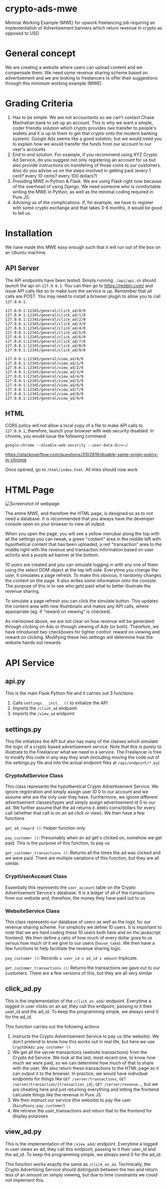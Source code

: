 # crypto-ads-mwe
Minimal Working Example (MWE) for upwork freelancing job requiring an
implementation of Advertisement banners which return revenue in crypto as
opposed to USD

# General concept
We are creating a website where users can upload content and we compensate them.
We need some revenue sharing scheme based on advertisement and we are looking to
freelancers to offer their suggestions through this minimum working example
(MWE).

# Grading Criteria
1. Has to be simple. We are not accountants so we can't contact Chase Manhattan
   bank to set up an account. This is why we want a simple, coder friendly
   solution which crypto provides (we transfer to people's wallets and it is up
   to them to get that crypto onto the modern banking system). Google Ads seems
   like a good solution, but we would need you to explain how we would transfer
   the funds from our account to our user's accounts
2. End to end solution. For example, if you recommend using XYZ Crypto Ad
   Service, do you suggest not only registering an account for us but also
   provide instructions on transfering of those coins to our customers. Also do
   you advise us on the steps involved in getting paid (every 1 cent? every 10
   cents? every 100 dollars?)
3. Providing MWE in Python & Flask. We are using Flask right now because of the
   overhead of using Django. We need someone who is comfortable writing the MWE
   in Python, as well as the minimal coding required in Pure JS.
4. Advising us of the complications. If, for example, we have to register with
   some crypto exchange and that takes 3-6 months, it would be good to tell us.

# Installation
We have made this MWE easy enough such that it will run out of the box on an
Ubuntu machine.

## API Server
The API endpoints have been tested. Simply running `./api/api.sh` should launch
the api on `127.0.0.1`. You can then go to https://reqbin.com/ and issue API
calls like so to make sure the service is up. Remember that all calls are POST.
You may need to install a browser plugin to allow you to call `127.0.0.1`.

```
127.0.0.1:12345/general/click_ad/0/0
127.0.0.1:12345/general/click_ad/1/0
127.0.0.1:12345/general/click_ad/2/0
127.0.0.1:12345/general/click_ad/3/0
127.0.0.1:12345/general/click_ad/4/0
127.0.0.1:12345/general/click_ad/5/0
127.0.0.1:12345/general/click_ad/6/0
127.0.0.1:12345/general/click_ad/7/0
127.0.0.1:12345/general/click_ad/8/0
127.0.0.1:12345/general/click_ad/9/0

127.0.0.1:12345/general/view_ad/0/0
127.0.0.1:12345/general/view_ad/1/0
127.0.0.1:12345/general/view_ad/2/0
127.0.0.1:12345/general/view_ad/3/0
127.0.0.1:12345/general/view_ad/4/0
127.0.0.1:12345/general/view_ad/5/0
127.0.0.1:12345/general/view_ad/6/0
127.0.0.1:12345/general/view_ad/7/0
127.0.0.1:12345/general/view_ad/8/0
127.0.0.1:12345/general/view_ad/9/0
```

## HTML
CORS policy will not allow a local copy of a file to make API calls to
`127.0.0.1`, therefore, launch your browser with web security disabled. In
chrome, you would issue the following command

```
google-chrome --disable-web-security --user-data-dir=~/
```
https://stackoverflow.com/questions/3102819/disable-same-origin-policy-in-chrome

Once opened, go to `/html/index.html`. All links should now work

# HTML Page
![Screenshot of webpage](img/screenshot.png?raw=true "Example page")

The entire MWE, and therefore the HTML page, is designed so as to not need a
database. It is recommended that you always have the developer console open on
your browser to view all output.

When you open the page, you will see a yellow menubar along the top with all the
settings you can tweak, a green "content" area in the middle left with
hypothetical content that has been uploaded, a red "transaction" area to the
middle right with the revenue and transaction information based on user activity
and a purple ad banner at the bottom.

10 users are created and you can simulate logging in with any one of
them using the select DOM object at the top left side. Everytime you change the
user, it simulates a page refresh. To make this obvious, it randomly changes the
content on the page. It also writes some information onto the console. The
purpose of this is to see who gets paid what to better illustrate the revenue
sharing.

To simulate a page refresh you can click the simulate button. This updates the
content area with new thumbnails and makes any API calls, where appropriate (eg.
if "reward on viewing" is checked).

As mentioned above, we are not clear on how revenue will be generated: through
clicking on Ads or through viewing of Ads (or both). Therefore, we have
introduced two checkboxes for tighter control: reward on viewing and reward on
clicking. Modifying these two settings will determine how the website hands out
rewards

# API Service
## api.py
This is the main Flask Python file and it carries out 3 functions
1. Calls `settings.__init__ ()` to initialize the API
2. Imports the `/click_ad` endpoint
3. Imports the `/view_ad` endpoint

## settings.py
This file initializes the API but also has many of the classes which simulate
the logic of a crypto based advertisement service. Note that this is purely to
illustrate to the Freelancer what we need in a service. The Freelancer is free
to modify this code in any way they wish (including moving the code out of the
settings.py file and into the actual endpoint files at `/api/endpoint/*.py`)

### CryptoAdService Class
This class represents the hypothentical Crypto Advertisement Service. We ignore
registration and simply assign user ID 0 to our account and we assume whe are
the only user they have. Furthermore, we ignore different advertisement
classes/types and simply assign advertisement id 0 to our ad. We further assume
that the ad returns `0.00001` coins/dollars for every call (whether that call is
on an ad click or view). We then have a few functions

`get_ad_reward ()`: Helper function only

`pay_customer ()`: Presumably when an ad get's clicked on, somehow we get paid.
This is the purpose of this function, to pay us

`get_customer_transactions ()`: Returns all the times the ad was clicked and we
were paid. There are multiple variations of this function, but they are all
similar.

### CryptUserAccount Class
Essentially this represents the `user_account` table on the Crypto Advertisement
Service's database. It is a ledger of all of the transactions from our website
and, therefore, the money they have paid out to us

### WebsiteService Class
This class represents our database of users as well as the logic for our revenue
sharing scheme. For simplicity we define 10 users. It is important to note that
we are hard coding these 10 users both here and on the javascript frontend. We
then define a ratio of how much of every dollar goes to us versus how much of it
we give to our users (`house_take`). We then have a few functions to help
facilitate the revenue sharing logic.

`pay_customer ()`: Records `a user_id x ad_id x amount` triplicate.

`get_customer_transactions ()`: Returns the transactions we gave out to our
customers. There are a few versions of this, but they are all very similar

## click_ad.py
This is the implementation of the `/click_on_add/` endpoint. Everytime a logged
in user clicks on an ad, they call this endpoint, passing to it their user_id
and the ad_id. To keep the programming simple, we always send 0 for the ad_id.

This function carries out the following actions
1. Instructs the Crypto Advertisement Service to pay us (the website). We don't
   pretend to know how this works out in real life, but here we use
   `CryptOhAdz.pay_customer ()`
2. We get all the server transactions (website transactions) from the Crypto Ad
   Service. We look at the last, most recent one, to know how much we were paid,
   so we can determine how much of that to share with the user. We also return
   these transactions to the HTML page so it can output it to the browser. In
   practice, we would have individual endpoints for things like `GET
   /server/transactions`, `GET /server/transaction/{transaction_id}`, `GET
   /server/revenue`..., but we are cheating here and just returning everything
   and letting the frontend calculate things like the revenue in Pure JS
3. We then instruct our service (the website) to pay the user
   (`EazyPeazy.pay_customer`)
4. We retrieve the user_transactions and return that to the frontend for display
   purposes

## view_ad.py
This is the implementation of the `/view_add/` endpoint. Everytime a logged in
user views an ad, they call this endpoint, passing to it their user_id and
the ad_id. To keep the programming simple, we always send 0 for the ad_id.

This function works exactly the same as `/click_on_ad`. Technically, the Crypto
Advertising Service should distinguish between the two and return less of an
amount on simply viewing, but due to time constraints we could not implement
this.
